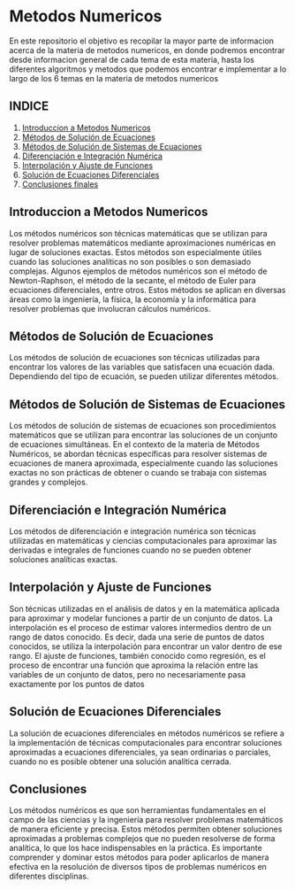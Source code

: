 # Metodos Numericos 

En este repositorio el objetivo es recopilar la mayor parte de informacion acerca de la materia de metodos numericos, en donde podremos encontrar desde informacion general de cada tema de esta materia, hasta los diferentes algoritmos y metodos que podemos encontrar e implementar a lo largo de los 6 temas en la materia de metodos numericos

## INDICE

1. [Introduccion a Metodos Numericos](https://github.com/GonzaPortillo/Metodos-numericos-Tema-6-Completo/blob/main/README.md#introduccion-a-metodos-numericos)
2. [Métodos de Solución de Ecuaciones](https://github.com/GonzaPortillo/Metodos-numericos-Tema-6-Completo/blob/main/README.md#métodos-de-solución-de-ecuaciones)
3. [Métodos de Solución de Sistemas de Ecuaciones](https://github.com/GonzaPortillo/Metodos-numericos-Tema-6-Completo/blob/main/README.md#métodos-de-solución-de-sistemas-de-ecuaciones)
4. [Diferenciación e Integración Numérica](https://github.com/GonzaPortillo/Metodos-numericos-Tema-6-Completo/blob/main/README.md#diferenciación-e-integración-numérica)
5. [Interpolación y Ajuste de Funciones]()
6. [Solución de Ecuaciones Diferenciales]()
7. [Conclusiones finales]()

## Introduccion a Metodos Numericos
Los métodos numéricos son técnicas matemáticas que se utilizan para resolver problemas matemáticos mediante aproximaciones numéricas en lugar de soluciones exactas. Estos métodos son especialmente útiles cuando las soluciones analíticas no son posibles o son demasiado complejas. Algunos ejemplos de métodos numéricos son el método de Newton-Raphson, el método de la secante, el método de Euler para ecuaciones diferenciales, entre otros. Estos métodos se aplican en diversas áreas como la ingeniería, la física, la economía y la informática para resolver problemas que involucran cálculos numéricos.

## Métodos de Solución de Ecuaciones
Los métodos de solución de ecuaciones son técnicas utilizadas para encontrar los valores de las variables que satisfacen una ecuación dada. Dependiendo del tipo de ecuación, se pueden utilizar diferentes métodos.

## Métodos de Solución de Sistemas de Ecuaciones
Los métodos de solución de sistemas de ecuaciones son procedimientos matemáticos que se utilizan para encontrar las soluciones de un conjunto de ecuaciones simultáneas. En el contexto de la materia de Métodos Numéricos, se abordan técnicas específicas para resolver sistemas de ecuaciones de manera aproximada, especialmente cuando las soluciones exactas no son prácticas de obtener o cuando se trabaja con sistemas grandes y complejos.

## Diferenciación e Integración Numérica
Los métodos de diferenciación e integración numérica son técnicas utilizadas en matemáticas y ciencias computacionales para aproximar las derivadas e integrales de funciones cuando no se pueden obtener soluciones analíticas exactas.

## Interpolación y Ajuste de Funciones
Son técnicas utilizadas en el análisis de datos y en la matemática aplicada para aproximar y modelar funciones a partir de un conjunto de datos. La interpolación es el proceso de estimar valores intermedios dentro de un rango de datos conocido. Es decir, dada una serie de puntos de datos conocidos, se utiliza la interpolación para encontrar un valor dentro de ese rango. El ajuste de funciones, también conocido como regresión, es el proceso de encontrar una función que aproxima la relación entre las variables de un conjunto de datos, pero no necesariamente pasa exactamente por los puntos de datos

## Solución de Ecuaciones Diferenciales
La solución de ecuaciones diferenciales en métodos numéricos se refiere a la implementación de técnicas computacionales para encontrar soluciones aproximadas a ecuaciones diferenciales, ya sean ordinarias o parciales, cuando no es posible obtener una solución analítica cerrada.


## Conclusiones 

Los métodos numéricos es que son herramientas fundamentales en el campo de las ciencias y la ingeniería para resolver problemas matemáticos de manera eficiente y precisa. Estos métodos permiten obtener soluciones aproximadas a problemas complejos que no pueden resolverse de forma analítica, lo que los hace indispensables en la práctica. Es importante comprender y dominar estos métodos para poder aplicarlos de manera efectiva en la resolución de diversos tipos de problemas numéricos en diferentes disciplinas.
